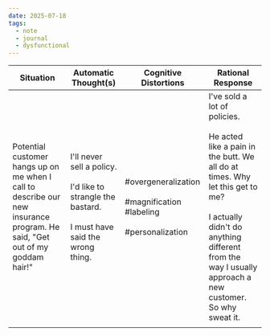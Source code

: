 ```yaml
---
date: 2025-07-18
tags:
  - note
  - journal
  - dysfunctional
---
```


| Situation                                                                                                                  | Automatic Thought(s)                                                                                        | Cognitive Distortions                                                         | Rational Response                                                                                                                                                                                                                 |
| -------------------------------------------------------------------------------------------------------------------------- | ----------------------------------------------------------------------------------------------------------- | ----------------------------------------------------------------------------- | --------------------------------------------------------------------------------------------------------------------------------------------------------------------------------------------------------------------------------- |
| Potential customer hangs up on me when I call to describe our new insurance program. He said, "Get out of my goddam hair!" | I'll never sell a policy.<br><br>I'd like to strangle the bastard.<br><br>I must have said the wrong thing. | #overgeneralization <br><br>#magnification #labeling <br><br>#personalization | I've sold a lot of policies.<br><br>He acted like a pain in the butt. We all do at times. Why let this get to me?<br><br>I actually didn't do anything different from the way I usually approach a new customer. So why sweat it. |
|                                                                                                                            |                                                                                                             |                                                                               |                                                                                                                                                                                                                                   |

